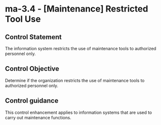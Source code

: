 # ma-3.4 - \[Maintenance\] Restricted Tool Use

## Control Statement

The information system restricts the use of maintenance tools to authorized personnel only.

## Control Objective

Determine if the organization restricts the use of maintenance tools to authorized personnel only.

## Control guidance

This control enhancement applies to information systems that are used to carry out maintenance functions.
